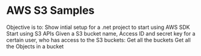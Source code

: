 # AWS S3 Samples


Objective is to:
Show intial setup for a .net project to start using AWS SDK
Start using S3 APIs
Given a S3 bucket name, Access ID and secret key for a certain user, who has access to the S3 buckets: 
  Get all the buckets
  Get all the Objects in a bucket
